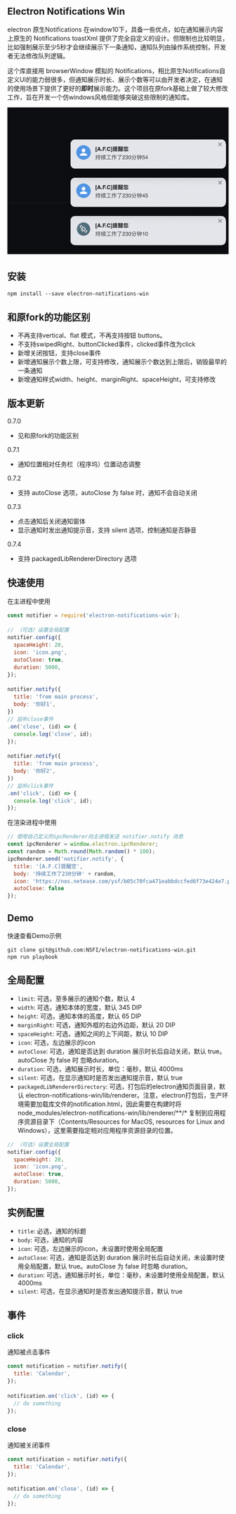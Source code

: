 ## Electron Notifications Win
electron 原生Notifications 在window10下，具备一些优点，如在通知展示内容上原生的 Notifications toastXml 提供了完全自定义的设计。但限制也比较明显，比如强制展示至少5秒才会继续展示下一条通知，通知队列由操作系统控制，开发者无法修改队列逻辑。

这个库直接用 browserWindow 模拟的 Notifications，相比原生Notifications自定义UI的能力弱很多，但通知展示时长、展示个数等可以由开发者决定，在通知的使用场景下提供了更好的**即时**展示能力。这个项目在原fork基础上做了较大修改工作，旨在开发一个仿windows风格但能够突破这些限制的通知库。

![](assets/notifier-win.jpg)
## 安装
```
npm install --save electron-notifications-win 
```

## 和原fork的功能区别

- 不再支持vertical、flat 模式，不再支持按钮 buttons。
- 不支持swipedRight、buttonClicked事件，clicked事件改为click
- 新增关闭按钮，支持close事件
- 新增通知展示个数上限，可支持修改，通知展示个数达到上限后，销毁最早的一条通知
- 新增通知样式width、height、marginRight、spaceHeight，可支持修改

## 版本更新

0.7.0
- 见和原fork的功能区别

0.7.1
- 通知位置相对任务栏（程序坞）位置动态调整

0.7.2
- 支持 autoClose 选项，autoClose 为 false 时，通知不会自动关闭

0.7.3
- 点击通知后关闭通知窗体
- 显示通知时发出通知提示音，支持 silent 选项，控制通知是否静音

0.7.4
- 支持 packagedLibRendererDirectory 选项

## 快速使用

在主进程中使用
``` javascript
const notifier = require('electron-notifications-win');

// （可选）设置全局配置
notifier.config({
  spaceHeight: 20,
  icon: 'icon.png',
  autoClose: true,
  duration: 5000,
});

notifier.notify({
  title: 'from main process',
  body: '你好1',
})
// 监听close事件
.on('close', (id) => {
  console.log('close', id);
});

notifier.notify({
  title: 'from main process',
  body: '你好2',
})
// 监听click事件
.on('click', (id) => {
  console.log('click', id);
});
```
在渲染进程中使用
``` javascript
// 使用自己定义的ipcRenderer向主进程发送 notifier.notify 消息
const ipcRenderer = window.electron.ipcRenderer;
const random = Math.round(Math.random() * 100);
ipcRenderer.send('notifier.notify', {
  title: '[A.F.C]提醒您',
  body: '持续工作了230分钟' + random,
  icon: 'https://nos.netease.com/ysf/b05c70fca471eabbdccfed6f73e424e7.png',
  autoClose: false
});
```

## Demo

快速查看Demo示例

```
git clone git@github.com:NSFI/electron-notifications-win.git
npm run playbook
```

## 全局配置

* `limit`: 可选，至多展示的通知个数，默认 4
* `width`: 可选，通知本体的宽度，默认 345 DIP
* `height`: 可选，通知本体的高度，默认 65 DIP
* `marginRight`: 可选，通知外框的右边外边距，默认 20 DIP
* `spaceHeight`: 可选，通知之间的上下间距，默认 10 DIP
* `icon`: 可选，左边展示的icon
* `autoClose`: 可选，通知是否达到 duration 展示时长后自动关闭，默认 true。autoClose 为 false 时 忽略duration。
* `duration`: 可选，通知展示时长，单位：毫秒，默认 4000ms
* `silent`: 可选，在显示通知时是否发出通知提示音，默认 true
* `packagedLibRendererDirectory`: 可选，打包后的electron通知页面目录，默认 electron-notifications-win/lib/renderer。注意，electron打包后，生产环境需要加载库文件的notification.html，因此需要在构建时将 node_modules/electron-notifications-win/lib/renderer/**/* 复制到应用程序资源目录下（Contents/Resources for MacOS, resources for Linux and Windows），这里需要指定相对应用程序资源目录的位置。
  
```javascript
// （可选）设置全局配置
notifier.config({
  spaceHeight: 20,
  icon: 'icon.png',
  autoClose: true,
  duration: 5000,
});
```
## 实例配置

* `title`: 必选，通知的标题
* `body`: 可选，通知的内容
* `icon`: 可选，左边展示的icon，未设置时使用全局配置
* `autoClose`: 可选，通知是否达到 duration 展示时长后自动关闭，未设置时使用全局配置，默认 true。autoClose 为 false 时忽略 duration。
* `duration`: 可选，通知展示时长，单位：毫秒，未设置时使用全局配置，默认 4000ms
* `silent`: 可选，在显示通知时是否发出通知提示音，默认 true

## 事件

### click

通知被点击事件

``` javascript
const notification = notifier.notify({
  title: 'Calendar',
});

notification.on('click', (id) => {
  // do something
});
```

### close

通知被关闭事件

``` javascript
const notification = notifier.notify({
  title: 'Calendar',
});

notification.on('close', (id) => {
  // do something
});
```